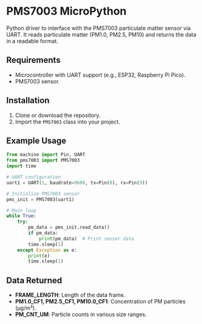 
# PMS7003 MicroPython

Python driver to interface with the PMS7003 particulate matter sensor via UART. It reads particulate matter (PM1.0, PM2.5, PM10) and returns the data in a readable format.

## Requirements
- Microcontroller with UART support (e.g., ESP32, Raspberry Pi Pico).
- PMS7003 sensor.

## Installation
1. Clone or download the repository.
2. Import the `PMS7003` class into your project.

## Example Usage

```python
from machine import Pin, UART
from pms7003 import PMS7003
import time

# UART configuration
uart1 = UART(1, baudrate=9600, tx=Pin(8), rx=Pin(9))

# Initialize PMS7003 sensor
pms_init = PMS7003(uart1)

# Main loop
while True:
    try:
        pm_data = pms_init.read_data()
        if pm_data:
            print(pm_data)  # Print sensor data
        time.sleep(1)
    except Exception as e:
        print(e)
        time.sleep(1)
```

## Data Returned
- **FRAME_LENGTH**: Length of the data frame.
- **PM1.0_CF1, PM2.5_CF1, PM10.0_CF1**: Concentration of PM particles (µg/m³).
- **PM_CNT_UM**: Particle counts in various size ranges.